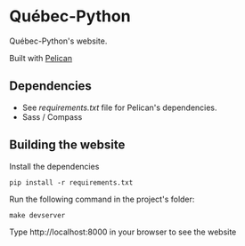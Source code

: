 Québec-Python
============

Québec-Python's website.

Built with [Pelican](http://getpelican.com)

Dependencies
------------

* See *requirements.txt* file for Pelican's dependencies.
* Sass / Compass

Building the website
--------------------

Install the dependencies

    pip install -r requirements.txt

Run the following command in the project's folder:

    make devserver

Type http://localhost:8000 in your browser to see the website

